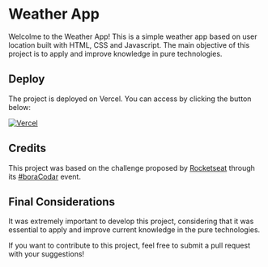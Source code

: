 # Weather App

Welcolme to the Weather App! This is a simple weather app based on user location built with HTML, CSS and Javascript. The main objective of this project is to apply and improve knowledge in pure technologies.

## Deploy

The project is deployed on Vercel. You can access by clicking the button below:

[![Vercel](https://img.shields.io/badge/vercel-%2320232a.svg?style=for-the-badge&logo=vercel&logoColor=%2361DAFB)](https://weather-ep1o6878l-pedrohenriquee8.vercel.app)

## Credits

This project was based on the challenge proposed by [Rocketseat](https://www.github.com/rocketseat) through its [#boraCodar](https://boracodar.dev/) event.

## Final Considerations

It was extremely important to develop this project, considering that it was essential to apply and improve current knowledge in the pure technologies.

If you want to contribute to this project, feel free to submit a pull request with your suggestions!
